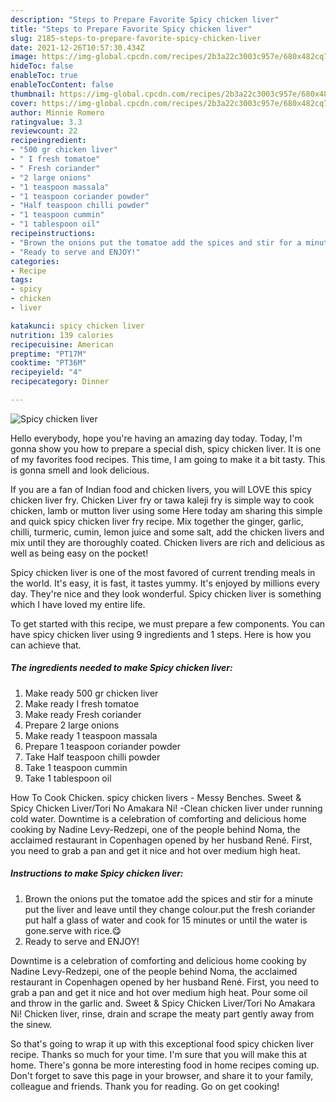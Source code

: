 ```yaml
---
description: "Steps to Prepare Favorite Spicy chicken liver"
title: "Steps to Prepare Favorite Spicy chicken liver"
slug: 2185-steps-to-prepare-favorite-spicy-chicken-liver
date: 2021-12-26T10:57:30.434Z
image: https://img-global.cpcdn.com/recipes/2b3a22c3003c957e/680x482cq70/spicy-chicken-liver-recipe-main-photo.jpg
hideToc: false
enableToc: true
enableTocContent: false
thumbnail: https://img-global.cpcdn.com/recipes/2b3a22c3003c957e/680x482cq70/spicy-chicken-liver-recipe-main-photo.jpg
cover: https://img-global.cpcdn.com/recipes/2b3a22c3003c957e/680x482cq70/spicy-chicken-liver-recipe-main-photo.jpg
author: Minnie Romero
ratingvalue: 3.3
reviewcount: 22
recipeingredient:
- "500 gr chicken liver"
- " I fresh tomatoe"
- " Fresh coriander"
- "2 large onions"
- "1 teaspoon massala"
- "1 teaspoon coriander powder"
- "Half teaspoon chilli powder"
- "1 teaspoon cummin"
- "1 tablespoon oil"
recipeinstructions:
- "Brown the onions put the tomatoe add the spices and stir for a minute put the liver and leave until they change colour.put the fresh coriander put half a glass of water and cook for 15 minutes or until the water is gone.serve with rice.😋"
- "Ready to serve and ENJOY!"
categories:
- Recipe
tags:
- spicy
- chicken
- liver

katakunci: spicy chicken liver 
nutrition: 139 calories
recipecuisine: American
preptime: "PT17M"
cooktime: "PT36M"
recipeyield: "4"
recipecategory: Dinner

---
```



![Spicy chicken liver](https://img-global.cpcdn.com/recipes/2b3a22c3003c957e/680x482cq70/spicy-chicken-liver-recipe-main-photo.jpg)

Hello everybody, hope you're having an amazing day today. Today, I'm gonna show you how to prepare a special dish, spicy chicken liver. It is one of my favorites food recipes. This time, I am going to make it a bit tasty. This is gonna smell and look delicious.

If you are a fan of Indian food and chicken livers, you will LOVE this spicy chicken liver fry. Chicken Liver fry or tawa kaleji fry is simple way to cook chicken, lamb or mutton liver using some Here today am sharing this simple and quick spicy chicken liver fry recipe. Mix together the ginger, garlic, chilli, turmeric, cumin, lemon juice and some salt, add the chicken livers and mix until they are thoroughly coated. Chicken livers are rich and delicious as well as being easy on the pocket!

Spicy chicken liver is one of the most favored of current trending meals in the world. It's easy, it is fast, it tastes yummy. It's enjoyed by millions every day. They're nice and they look wonderful. Spicy chicken liver is something which I have loved my entire life.


To get started with this recipe, we must prepare a few components. You can have spicy chicken liver using 9 ingredients and 1 steps. Here is how you can achieve that.

<!--inarticleads1-->

##### The ingredients needed to make Spicy chicken liver:

1. Make ready 500 gr chicken liver
1. Make ready  I fresh tomatoe
1. Make ready  Fresh coriander
1. Prepare 2 large onions
1. Make ready 1 teaspoon massala
1. Prepare 1 teaspoon coriander powder
1. Take Half teaspoon chilli powder
1. Take 1 teaspoon cummin
1. Take 1 tablespoon oil


How To Cook Chicken. spicy chicken livers - Messy Benches. Sweet & Spicy Chicken Liver/Tori No Amakara Ni! -Clean chicken liver under running cold water. Downtime is a celebration of comforting and delicious home cooking by Nadine Levy-Redzepi, one of the people behind Noma, the acclaimed restaurant in Copenhagen opened by her husband René. First, you need to grab a pan and get it nice and hot over medium high heat. 

<!--inarticleads2-->

##### Instructions to make Spicy chicken liver:

1. Brown the onions put the tomatoe add the spices and stir for a minute put the liver and leave until they change colour.put the fresh coriander put half a glass of water and cook for 15 minutes or until the water is gone.serve with rice.😋
1. Ready to serve and ENJOY!

Downtime is a celebration of comforting and delicious home cooking by Nadine Levy-Redzepi, one of the people behind Noma, the acclaimed restaurant in Copenhagen opened by her husband René. First, you need to grab a pan and get it nice and hot over medium high heat. Pour some oil and throw in the garlic and. Sweet & Spicy Chicken Liver/Tori No Amakara Ni! Chicken liver, rinse, drain and scrape the meaty part gently away from the sinew. 

So that's going to wrap it up with this exceptional food spicy chicken liver recipe. Thanks so much for your time. I'm sure that you will make this at home. There's gonna be more interesting food in home recipes coming up. Don't forget to save this page in your browser, and share it to your family, colleague and friends. Thank you for reading. Go on get cooking!
